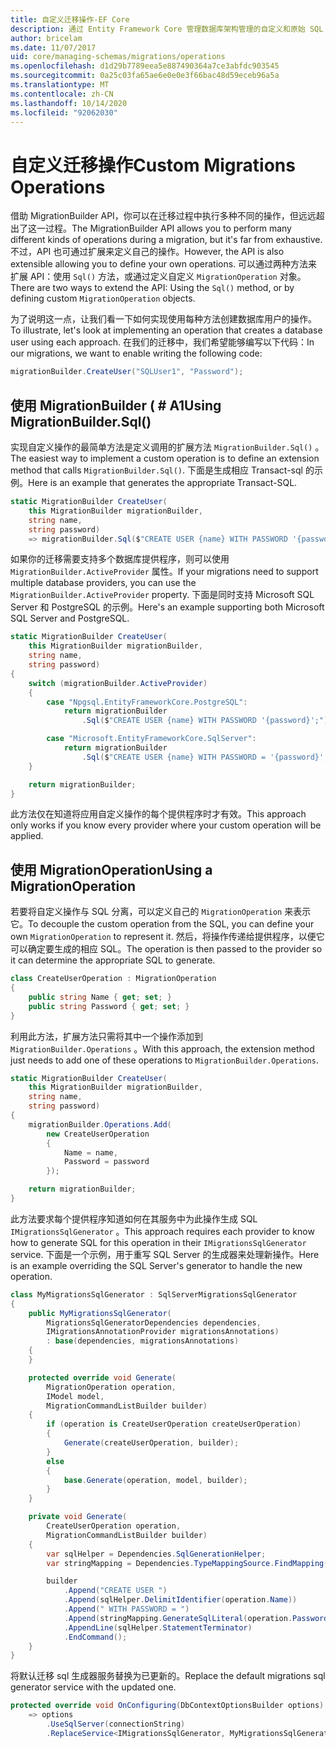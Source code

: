 ```yaml
---
title: 自定义迁移操作-EF Core
description: 通过 Entity Framework Core 管理数据库架构管理的自定义和原始 SQL 迁移
author: bricelam
ms.date: 11/07/2017
uid: core/managing-schemas/migrations/operations
ms.openlocfilehash: d1d29b7789eea5e887490364a7ce3abfdc903545
ms.sourcegitcommit: 0a25c03fa65ae6e0e0e3f66bac48d59eceb96a5a
ms.translationtype: MT
ms.contentlocale: zh-CN
ms.lasthandoff: 10/14/2020
ms.locfileid: "92062030"
---
```

# <a name="custom-migrations-operations"></a><span data-ttu-id="3c843-103">自定义迁移操作</span><span class="sxs-lookup"><span data-stu-id="3c843-103">Custom Migrations Operations</span></span>

<span data-ttu-id="3c843-104">借助 MigrationBuilder API，你可以在迁移过程中执行多种不同的操作，但远远超出了这一过程。</span><span class="sxs-lookup"><span data-stu-id="3c843-104">The MigrationBuilder API allows you to perform many different kinds of operations during a migration, but it's far from exhaustive.</span></span> <span data-ttu-id="3c843-105">不过，API 也可通过扩展来定义自己的操作。</span><span class="sxs-lookup"><span data-stu-id="3c843-105">However, the API is also extensible allowing you to define your own operations.</span></span> <span data-ttu-id="3c843-106">可以通过两种方法来扩展 API：使用 `Sql()` 方法，或通过定义自定义 `MigrationOperation` 对象。</span><span class="sxs-lookup"><span data-stu-id="3c843-106">There are two ways to extend the API: Using the `Sql()` method, or by defining custom `MigrationOperation` objects.</span></span>

<span data-ttu-id="3c843-107">为了说明这一点，让我们看一下如何实现使用每种方法创建数据库用户的操作。</span><span class="sxs-lookup"><span data-stu-id="3c843-107">To illustrate, let's look at implementing an operation that creates a database user using each approach.</span></span> <span data-ttu-id="3c843-108">在我们的迁移中，我们希望能够编写以下代码：</span><span class="sxs-lookup"><span data-stu-id="3c843-108">In our migrations, we want to enable writing the following code:</span></span>

```csharp
migrationBuilder.CreateUser("SQLUser1", "Password");
```

## <a name="using-migrationbuildersql"></a><span data-ttu-id="3c843-109">使用 MigrationBuilder ( # A1</span><span class="sxs-lookup"><span data-stu-id="3c843-109">Using MigrationBuilder.Sql()</span></span>

<span data-ttu-id="3c843-110">实现自定义操作的最简单方法是定义调用的扩展方法 `MigrationBuilder.Sql()` 。</span><span class="sxs-lookup"><span data-stu-id="3c843-110">The easiest way to implement a custom operation is to define an extension method that calls `MigrationBuilder.Sql()`.</span></span> <span data-ttu-id="3c843-111">下面是生成相应 Transact-sql 的示例。</span><span class="sxs-lookup"><span data-stu-id="3c843-111">Here is an example that generates the appropriate Transact-SQL.</span></span>

```csharp
static MigrationBuilder CreateUser(
    this MigrationBuilder migrationBuilder,
    string name,
    string password)
    => migrationBuilder.Sql($"CREATE USER {name} WITH PASSWORD '{password}';");
```

<span data-ttu-id="3c843-112">如果你的迁移需要支持多个数据库提供程序，则可以使用 `MigrationBuilder.ActiveProvider` 属性。</span><span class="sxs-lookup"><span data-stu-id="3c843-112">If your migrations need to support multiple database providers, you can use the `MigrationBuilder.ActiveProvider` property.</span></span> <span data-ttu-id="3c843-113">下面是同时支持 Microsoft SQL Server 和 PostgreSQL 的示例。</span><span class="sxs-lookup"><span data-stu-id="3c843-113">Here's an example supporting both Microsoft SQL Server and PostgreSQL.</span></span>

```csharp
static MigrationBuilder CreateUser(
    this MigrationBuilder migrationBuilder,
    string name,
    string password)
{
    switch (migrationBuilder.ActiveProvider)
    {
        case "Npgsql.EntityFrameworkCore.PostgreSQL":
            return migrationBuilder
                .Sql($"CREATE USER {name} WITH PASSWORD '{password}';");

        case "Microsoft.EntityFrameworkCore.SqlServer":
            return migrationBuilder
                .Sql($"CREATE USER {name} WITH PASSWORD = '{password}';");
    }

    return migrationBuilder;
}
```

<span data-ttu-id="3c843-114">此方法仅在知道将应用自定义操作的每个提供程序时才有效。</span><span class="sxs-lookup"><span data-stu-id="3c843-114">This approach only works if you know every provider where your custom operation will be applied.</span></span>

## <a name="using-a-migrationoperation"></a><span data-ttu-id="3c843-115">使用 MigrationOperation</span><span class="sxs-lookup"><span data-stu-id="3c843-115">Using a MigrationOperation</span></span>

<span data-ttu-id="3c843-116">若要将自定义操作与 SQL 分离，可以定义自己的 `MigrationOperation` 来表示它。</span><span class="sxs-lookup"><span data-stu-id="3c843-116">To decouple the custom operation from the SQL, you can define your own `MigrationOperation` to represent it.</span></span> <span data-ttu-id="3c843-117">然后，将操作传递给提供程序，以便它可以确定要生成的相应 SQL。</span><span class="sxs-lookup"><span data-stu-id="3c843-117">The operation is then passed to the provider so it can determine the appropriate SQL to generate.</span></span>

```csharp
class CreateUserOperation : MigrationOperation
{
    public string Name { get; set; }
    public string Password { get; set; }
}
```

<span data-ttu-id="3c843-118">利用此方法，扩展方法只需将其中一个操作添加到 `MigrationBuilder.Operations` 。</span><span class="sxs-lookup"><span data-stu-id="3c843-118">With this approach, the extension method just needs to add one of these operations to `MigrationBuilder.Operations`.</span></span>

```csharp
static MigrationBuilder CreateUser(
    this MigrationBuilder migrationBuilder,
    string name,
    string password)
{
    migrationBuilder.Operations.Add(
        new CreateUserOperation
        {
            Name = name,
            Password = password
        });

    return migrationBuilder;
}
```

<span data-ttu-id="3c843-119">此方法要求每个提供程序知道如何在其服务中为此操作生成 SQL `IMigrationsSqlGenerator` 。</span><span class="sxs-lookup"><span data-stu-id="3c843-119">This approach requires each provider to know how to generate SQL for this operation in their `IMigrationsSqlGenerator` service.</span></span> <span data-ttu-id="3c843-120">下面是一个示例，用于重写 SQL Server 的生成器来处理新操作。</span><span class="sxs-lookup"><span data-stu-id="3c843-120">Here is an example overriding the SQL Server's generator to handle the new operation.</span></span>

```csharp
class MyMigrationsSqlGenerator : SqlServerMigrationsSqlGenerator
{
    public MyMigrationsSqlGenerator(
        MigrationsSqlGeneratorDependencies dependencies,
        IMigrationsAnnotationProvider migrationsAnnotations)
        : base(dependencies, migrationsAnnotations)
    {
    }

    protected override void Generate(
        MigrationOperation operation,
        IModel model,
        MigrationCommandListBuilder builder)
    {
        if (operation is CreateUserOperation createUserOperation)
        {
            Generate(createUserOperation, builder);
        }
        else
        {
            base.Generate(operation, model, builder);
        }
    }

    private void Generate(
        CreateUserOperation operation,
        MigrationCommandListBuilder builder)
    {
        var sqlHelper = Dependencies.SqlGenerationHelper;
        var stringMapping = Dependencies.TypeMappingSource.FindMapping(typeof(string));

        builder
            .Append("CREATE USER ")
            .Append(sqlHelper.DelimitIdentifier(operation.Name))
            .Append(" WITH PASSWORD = ")
            .Append(stringMapping.GenerateSqlLiteral(operation.Password))
            .AppendLine(sqlHelper.StatementTerminator)
            .EndCommand();
    }
}
```

<span data-ttu-id="3c843-121">将默认迁移 sql 生成器服务替换为已更新的。</span><span class="sxs-lookup"><span data-stu-id="3c843-121">Replace the default migrations sql generator service with the updated one.</span></span>

```csharp
protected override void OnConfiguring(DbContextOptionsBuilder options)
    => options
        .UseSqlServer(connectionString)
        .ReplaceService<IMigrationsSqlGenerator, MyMigrationsSqlGenerator>();
```
